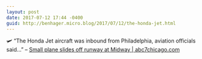 ```yaml
---
layout: post
date: 2017-07-12 17:44 -0400
guid: http://benhager.micro.blog/2017/07/12/the-honda-jet.html
---
```

🛩 “The Honda Jet aircraft was inbound from Philadelphia, aviation officials said…” – [Small plane slides off runway at Midway | abc7chicago.com](http://abc7chicago.com/news/small-plane-slides-off-runway-at-midway-/2209815/)
